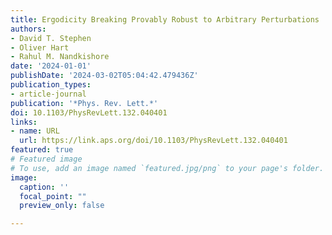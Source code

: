 ```yaml
---
title: Ergodicity Breaking Provably Robust to Arbitrary Perturbations
authors:
- David T. Stephen
- Oliver Hart
- Rahul M. Nandkishore
date: '2024-01-01'
publishDate: '2024-03-02T05:04:42.479436Z'
publication_types:
- article-journal
publication: '*Phys. Rev. Lett.*'
doi: 10.1103/PhysRevLett.132.040401
links:
- name: URL
  url: https://link.aps.org/doi/10.1103/PhysRevLett.132.040401
featured: true
# Featured image
# To use, add an image named `featured.jpg/png` to your page's folder. 
image:
  caption: ''
  focal_point: ""
  preview_only: false

---
```

